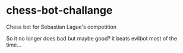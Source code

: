 # chess-bot-challange
Chess bot for Sebastian Lague's competition

So it no longer does bad but maybe good? it beats evilbot most of the time...
